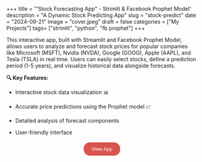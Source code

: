 +++
title = '"Stock Forecasting App" - Strimlit & Facebook Prophet Model'
description = "A Dynamic Stock Predicting App"
slug = "stock-predict"
date = "2024-09-21"
image = "cover.jpeg"
draft = false
categories = ["My Projects"]
tags= ["strimlit", "python", "fb prophet"]
+++

This interactive app, built with Streamlit and Facebook Prophet Model, allows users to analyze and forecast stock prices for popular companies like Microsoft (MSFT), Nvidia (NVDA), Google (GOOG), Apple (AAPL), and Tesla (TSLA) in real time. Users can easily select stocks, define a prediction period (1-5 years), and visualize historical data alongside forecasts.

**🔍 Key Features:**

- Interactive stock data visualization 📊

- Accurate price predictions using the Prophet model 📈

- Detailed analysis of forecast components

- User-friendly interface

<html>
<head>
<meta name="viewport" content="width=device-width, initial-scale=1">
<style>
.button {
  background-color: #d9534f;
  border: none;
  color: white;
  padding: 10px 20px;
  text-align: center;
  text-decoration: none;
  display: inline-block;
  margin: 4px 2px;
  cursor: pointer;
  border-radius: 16px;
}
</style>
</head>
<div align=center>
<a href="https://stocks-predicts.streamlit.app/">
<button class="button">View App</button>
</a>
</div>
</html>
